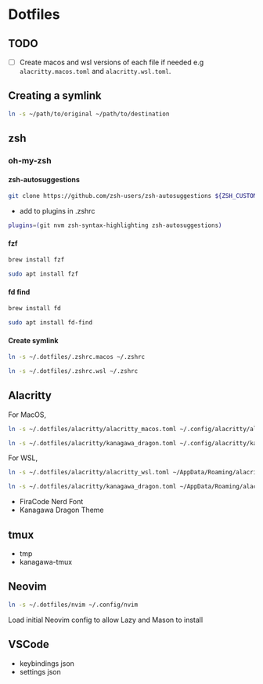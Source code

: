 
# Dotfiles

## TODO

- [ ] Create macos and wsl versions of each file if needed e.g `alacritty.macos.toml` and `alacritty.wsl.toml`.

## Creating a symlink

``` sh
ln -s ~/path/to/original ~/path/to/destination
```


## zsh

### oh-my-zsh

#### zsh-autosuggestions

``` sh
git clone https://github.com/zsh-users/zsh-autosuggestions ${ZSH_CUSTOM:-~/.oh-my-zsh/custom}/plugins/zsh-autosuggestions
```

- add to plugins in .zshrc

``` sh
plugins=(git nvm zsh-syntax-highlighting zsh-autosuggestions)
```

#### fzf

```sh
brew install fzf
```

```sh
sudo apt install fzf
```

#### fd find

```sh
brew install fd
```

```sh
sudo apt install fd-find
```

#### Create symlink

```sh
ln -s ~/.dotfiles/.zshrc.macos ~/.zshrc
```

```sh
ln -s ~/.dotfiles/.zshrc.wsl ~/.zshrc
```

## Alacritty

For MacOS,

```sh
ln -s ~/.dotfiles/alacritty/alacritty_macos.toml ~/.config/alacritty/alacritty.toml
```

```sh
ln -s ~/.dotfiles/alacritty/kanagawa_dragon.toml ~/.config/alacritty/kanagawa_dragon.toml
```

For WSL,

```sh
ln -s ~/.dotfiles/alacritty/alacritty_wsl.toml ~/AppData/Roaming/alacritty/alacritty.toml
```

```sh
ln -s ~/.dotfiles/alacritty/kanagawa_dragon.toml ~/AppData/Roaming/alacritty/kanagawa_dragon.toml
```

- FiraCode Nerd Font
- Kanagawa Dragon Theme

## tmux

- tmp
- kanagawa-tmux

## Neovim

```sh
ln -s ~/.dotfiles/nvim ~/.config/nvim
```

Load initial Neovim config to allow Lazy and Mason to install


## VSCode

- keybindings json
- settings json
